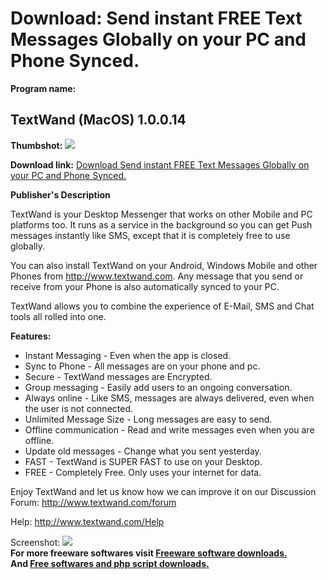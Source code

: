 # Download: Send instant FREE Text Messages Globally on your PC and Phone Synced.

**Program name:**

## TextWand (MacOS) 1.0.0.14

  
**Thumbshot:** ![](http://www.freewarefiles.com/screenshot/txtwnd_win_md.jpg)   
  
**Download link:** [Download Send instant FREE Text Messages Globally on your PC and Phone Synced.](http://freesoftwares.boysofts.com/TextWand-MacOS_program_57960.html)  
  


**Publisher's Description**  
  


TextWand is your Desktop Messenger that works on other Mobile and PC platforms too. It runs as a service in the background so you can get Push messages instantly like SMS, except that it is completely free to use globally. 

You can also install TextWand on your Android, Windows Mobile and other Phones from http://www.textwand.com. Any message that you send or receive from your Phone is also automatically synced to your PC.

TextWand allows you to combine the experience of E-Mail, SMS and Chat tools all rolled into one.

**Features:**

  * Instant Messaging - Even when the app is closed. 
  * Sync to Phone - All messages are on your phone and pc. 
  * Secure - TextWand messages are Encrypted. 
  * Group messaging - Easily add users to an ongoing conversation. 
  * Always online - Like SMS, messages are always delivered, even when the user is not connected. 
  * Unlimited Message Size - Long messages are easy to send. 
  * Offline communication - Read and write messages even when you are offline. 
  * Update old messages - Change what you sent yesterday. 
  * FAST - TextWand is SUPER FAST to use on your Desktop. 
  * FREE - Completely Free. Only uses your internet for data. 

Enjoy TextWand and let us know how we can improve it on our Discussion Forum: http://www.textwand.com/forum

Help: http://www.textwand.com/Help

  
  
Screenshot: ![](http://www.freewarefiles.com/screenshot/txtwnd_win.jpg)   
**For more freeware softwares visit [Freeware software downloads.](http://freesoftwares.boysofts.com/)**   
**And [Free softwares and php script downloads.](http://www.boysofts.com/)**
